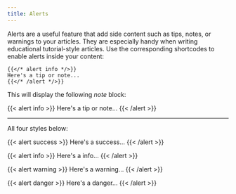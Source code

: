 ```yaml
---
title: Alerts
---
```


Alerts are a useful feature that add side content such as tips, notes, or warnings to your articles. They are especially handy when writing educational tutorial-style articles. Use the corresponding shortcodes to enable alerts inside your content:

    {{</* alert info */>}}
    Here's a tip or note...
    {{</* /alert */>}}

This will display the following *note* block:

{{< alert info >}}
Here's a tip or note...
{{< /alert >}}

---

All four styles below:

{{< alert success >}}
Here's a success...
{{< /alert >}}

{{< alert info >}}
Here's a info...
{{< /alert >}}

{{< alert warning >}}
Here's a warning...
{{< /alert >}}

{{< alert danger >}}
Here's a danger...
{{< /alert >}}
